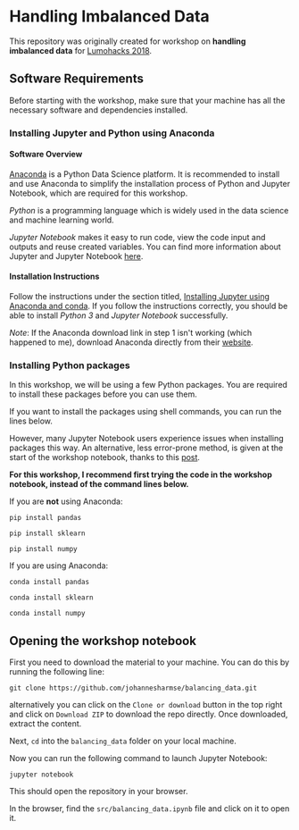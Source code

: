 # Handling Imbalanced Data

This repository was originally created for workshop on **handling imbalanced data** for [Lumohacks 2018](http://www.lumohacks.com/).

## Software Requirements

Before starting with the workshop, make sure that your machine has all the necessary software and dependencies installed.

### Installing Jupyter and Python using Anaconda

#### Software Overview

[Anaconda](https://www.anaconda.com/what-is-anaconda/) is a Python Data Science platform. It is recommended to install and use Anaconda to simplify the installation process of Python and Jupyter Notebook, which are required for this workshop.

*Python* is a programming language which is widely used in the data science and machine learning world.

*Jupyter Notebook* makes it easy to run code, view the code input and outputs and reuse created variables. You can find more information about Jupyter and Jupyter Notebook [here](https://jupyter.readthedocs.io/en/latest/architecture/how_jupyter_ipython_work.html#id5).

#### Installation Instructions

Follow the instructions under the section titled, [Installing Jupyter using Anaconda and conda](https://jupyter.readthedocs.io/en/latest/install.html#id3). If you follow the instructions correctly, you should be able to install *Python 3* and *Jupyter Notebook* successfully.

*Note*: If the Anaconda download link in step 1 isn't working (which happened to me), download Anaconda directly from their [website](http://docs.anaconda.com/anaconda/install/).

### Installing Python packages

In this workshop, we will be using a few Python packages. You are required to install these packages before you can use them.

If you want to install the packages using shell commands, you can run the lines below.

However, many Jupyter Notebook users experience issues when installing packages this way. An alternative, less error-prone method, is given at the start of the workshop notebook, thanks to this [post](https://jakevdp.github.io/blog/2017/12/05/installing-python-packages-from-jupyter/).

**For this workshop, I recommend first trying the code in the workshop notebook, instead of the command lines below.**

If you are **not** using Anaconda:

`pip install pandas`

`pip install sklearn`

`pip install numpy`

If you are using Anaconda:

`conda install pandas`

`conda install sklearn`

`conda install numpy`

## Opening the workshop notebook

First you need to download the material to your machine. You can do this by running the following line:

```
git clone https://github.com/johannesharmse/balancing_data.git
```

alternatively you can click on the `Clone or download` button in the top right and click on `Download ZIP` to download the repo directly. Once downloaded, extract the content.

Next, `cd` into the `balancing_data` folder on your local machine.

Now you can run the following command to launch Jupyter Notebook:

```
jupyter notebook
```

This should open the repository in your browser.

In the browser, find the `src/balancing_data.ipynb` file and click on it to open it.



